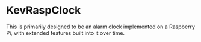 # KevRaspClock
This is primarily designed to be an alarm clock
implemented on a Raspberry Pi,
with extended features built into it over time.